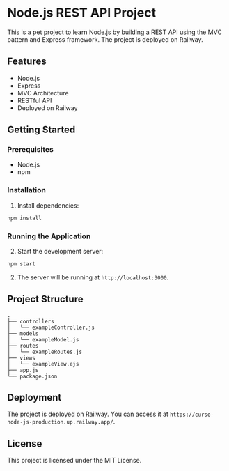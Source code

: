 # Node.js REST API Project

This is a pet project to learn Node.js by building a REST API using the MVC pattern and Express framework. The project is deployed on Railway.

## Features

- Node.js
- Express
- MVC Architecture
- RESTful API
- Deployed on Railway

## Getting Started

### Prerequisites

- Node.js
- npm

### Installation

1. Install dependencies:

```sh
npm install
```

### Running the Application

2. Start the development server:

```sh
npm start
```

2. The server will be running at `http://localhost:3000`.

## Project Structure

```
.
├── controllers
│   └── exampleController.js
├── models
│   └── exampleModel.js
├── routes
│   └── exampleRoutes.js
├── views
│   └── exampleView.ejs
├── app.js
└── package.json
```

## Deployment

The project is deployed on Railway. You can access it at `https://curso-node-js-production.up.railway.app/`.

## License

This project is licensed under the MIT License.
